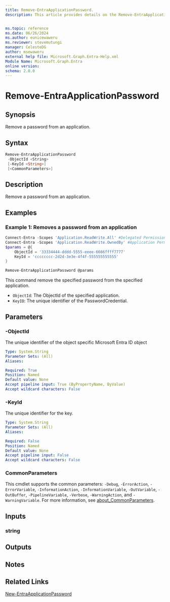 ```yaml
---
title: Remove-EntraApplicationPassword.
description: This article provides details on the Remove-EntraApplicationPassword command.


ms.topic: reference
ms.date: 06/26/2024
ms.author: eunicewaweru
ms.reviewer: stevemutungi
manager: CelesteDG
author: msewaweru
external help file: Microsoft.Graph.Entra-Help.xml
Module Name: Microsoft.Graph.Entra
online version:
schema: 2.0.0
---
```


# Remove-EntraApplicationPassword

## Synopsis

Remove a password from an application.

## Syntax

```powershell
Remove-EntraApplicationPassword 
 -ObjectId <String> 
 [-KeyId <String>] 
 [<CommonParameters>]
```

## Description

Remove a password from an application.

## Examples

### Example 1: Removes a password from an application

```powershell
Connect-Entra -Scopes 'Application.ReadWrite.All' #Delegated Permission
Connect-Entra -Scopes 'Application.ReadWrite.OwnedBy' #Application Permission
$params = @{
    ObjectId = '33334444-dddd-5555-eeee-6666ffff7777'
    KeyId = 'cccccccc-2d2d-3e3e-4f4f-555555555555'
}

Remove-EntraApplicationPassword @params
```

This command remove the specified password from the specified application.

- `ObjectId`: The ObjectId of the specified application.
- `KeyID`: The unique identifier of the PasswordCredential.  

## Parameters

### -ObjectId

The unique identifier of the object specific Microsoft Entra ID object

```yaml
Type: System.String
Parameter Sets: (All)
Aliases:

Required: True
Position: Named
Default value: None
Accept pipeline input: True (ByPropertyName, ByValue)
Accept wildcard characters: False
```

### -KeyId

The unique identifier for the key.

```yaml
Type: System.String
Parameter Sets: (All)
Aliases:

Required: False
Position: Named
Default value: None
Accept pipeline input: False
Accept wildcard characters: False
```

### CommonParameters

This cmdlet supports the common parameters: `-Debug`, `-ErrorAction`, `-ErrorVariable`, `-InformationAction`, `-InformationVariable`, `-OutVariable`, `-OutBuffer`, `-PipelineVariable`, `-Verbose`, `-WarningAction`, and `-WarningVariable`. For more information, see [about_CommonParameters](https://go.microsoft.com/fwlink/?LinkID=113216).

## Inputs

### string

## Outputs

## Notes

## Related Links

[New-EntraApplicationPassword](New-EntraApplicationPassword.md)
